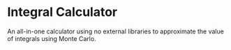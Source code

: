# Integral Calculator

An all-in-one calculator using no external libraries to approximate the value of integrals using Monte Carlo.
